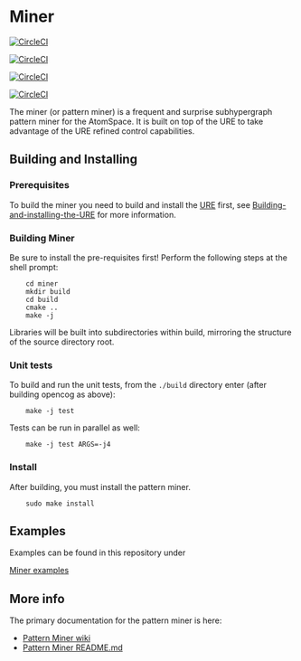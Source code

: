 # Miner

[![CircleCI](https://circleci.com/gh/opencog/miner.svg?style=svg)](https://circleci.com/gh/opencog/miner)

[![CircleCI](https://circleci.com/gh/singnet/miner.svg?style=svg)](https://circleci.com/gh/singnet/miner)

[![CircleCI](https://circleci.com/gh/opencog/miner.svg?style=svg)](https://circleci.com/gh/opencog/miner)

[![CircleCI](https://circleci.com/gh/opencog/miner.svg?style=svg)](https://circleci.com/gh/opencog/miner)

The miner (or pattern miner) is a frequent and surprise subhypergraph
pattern miner for the AtomSpace. It is built on top of the URE to take
advantage of the URE refined control capabilities.

## Building and Installing

### Prerequisites

To build the miner you need to build and install the
[URE](https://wiki.opencog.org/w/URE) first, see
[Building-and-installing-the-URE](https://github.com/opencog/ure#building-and-installing)
for more information.

### Building Miner

Be sure to install the pre-requisites first!
Perform the following steps at the shell prompt:
```
    cd miner
    mkdir build
    cd build
    cmake ..
    make -j
```
Libraries will be built into subdirectories within build, mirroring
the structure of the source directory root.

### Unit tests

To build and run the unit tests, from the `./build` directory enter
(after building opencog as above):
```
    make -j test
```
Tests can be run in parallel as well:
```
    make -j test ARGS=-j4
```

### Install

After building, you must install the pattern miner.
```
    sudo make install
```

## Examples

Examples can be found in this repository under

[Miner examples](examples/miner)

## More info

The primary documentation for the pattern miner is here:

* [Pattern Miner wiki](https://wiki.opencog.org/w/Pattern_miner)
* [Pattern Miner README.md](opencog/miner/README.md)
